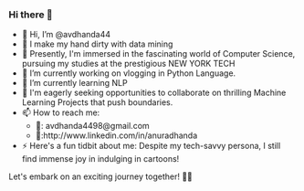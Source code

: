 ### Hi there 👋

<!--
**avdhanda44/avdhanda44** is a ✨ _special_ ✨ repository because its `README.md` (this file) appears on your GitHub profile.

Here are some ideas to get you started:

- 🤔 I’m looking for help with ...
- 💬 Ask me about ...
- 📫 How to reach me: ...
- 😄 Pronouns: ...
- ⚡ Fun fact: ...
-->
<ul>
	<li>👋 Hi, I’m @avdhanda44</li>
	<li>👀 I make my hand dirty with data mining </li>
	<li>🌱 Presently, I'm immersed in the fascinating world of Computer Science, pursuing my studies at the prestigious NEW YORK TECH </li>
	<li> 🔭 I’m currently working on vlogging in Python Language.</li>
	<li>🌱 I’m currently learning NLP</li>
	<li>👯 I'm eagerly seeking opportunities to collaborate on thrilling Machine Learning Projects that push boundaries.</li>
	<li>📫 How to reach me:
		<ul>
			<li>📧: avdhanda4498@gmail.com</li>
			<li>💼:http://www.linkedin.com/in/anuradhanda</li>
		</ul>
	</li>
	<li>⚡  Here's a fun tidbit about me: Despite my tech-savvy persona, I still find immense joy in indulging in cartoons!</li>
</ul>
Let's embark on an exciting journey together! 🚀✨
